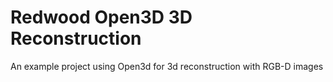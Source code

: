 # Redwood Open3D 3D Reconstruction
An example project using Open3d for 3d reconstruction with RGB-D images

